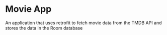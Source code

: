 # Movie App

An application that uses retrofit to fetch movie data from the TMDB API and stores the data in the Room database
